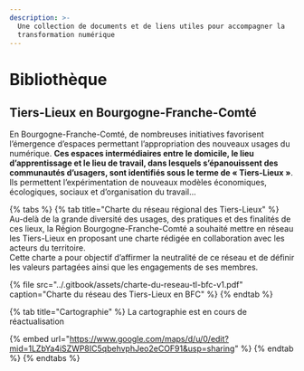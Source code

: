 ```yaml
---
description: >-
  Une collection de documents et de liens utiles pour accompagner la
  transformation numérique
---
```


# Bibliothèque

## Tiers-Lieux en Bourgogne-Franche-Comté

En Bourgogne-Franche-Comté, de nombreuses initiatives favorisent l’émergence d’espaces permettant l’appropriation des nouveaux usages du numérique. **Ces espaces intermédiaires entre le domicile, le lieu d’apprentissage et le lieu de travail, dans lesquels s’épanouissent des communautés d’usagers, sont identifiés sous le terme de « Tiers-Lieux »**. Ils permettent l’expérimentation de nouveaux modèles économiques, écologiques, sociaux et d’organisation du travail...

{% tabs %}
{% tab title="Charte du réseau régional des Tiers-Lieux" %}
Au-delà de la grande diversité des usages, des pratiques et des finalités de ces lieux, la Région Bourgogne-Franche-Comté a souhaité mettre en réseau les Tiers-Lieux en proposant une charte rédigée en collaboration avec les acteurs du territoire.  
Cette charte a pour objectif d’affirmer la neutralité de ce réseau et de définir les valeurs partagées ainsi que les engagements de ses membres.

{% file src="../.gitbook/assets/charte-du-reseau-tl-bfc-v1.pdf" caption="Charte du réseau des Tiers-Lieux en BFC" %}
{% endtab %}

{% tab title="Cartographie" %}
La cartographie est en cours de réactualisation

{% embed url="https://www.google.com/maps/d/u/0/edit?mid=1LZbYa4iSZWP8IC5qbehvphJeo2eCOF91&usp=sharing" %}
{% endtab %}
{% endtabs %}





